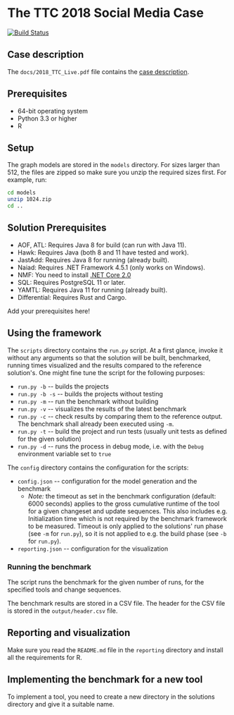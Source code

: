 # The TTC 2018 Social Media Case

[![Build Status](https://travis-ci.org/TransformationToolContest/ttc2018liveContest.svg?branch=master)](https://travis-ci.org/TransformationToolContest/ttc2018liveContest)
 
## Case description

The `docs/2018_TTC_Live.pdf` file contains the [case description](https://github.com/TransformationToolContest/ttc2018liveContest/raw/master/docs/2018_TTC_Live.pdf).

## Prerequisites

* 64-bit operating system
* Python 3.3 or higher
* R

## Setup

The graph models are stored in the `models` directory. For sizes larger than 512, the files are zipped so make sure you unzip the required sizes first. For example, run:

```bash
cd models
unzip 1024.zip
cd ..
```

## Solution Prerequisites

* AOF, ATL: Requires Java 8 for build (can run with Java 11).
* Hawk: Requires Java (both 8 and 11 have tested and work).
* JastAdd: Requires Java 8 for running (already built).
* Naiad: Requires .NET Framework 4.5.1 (only works on Windows).
* NMF: You need to install [.NET Core 2.0](https://www.microsoft.com/net/download/linux-package-manager/ubuntu16-04/sdk-current)
* SQL: Requires PostgreSQL 11 or later.
* YAMTL: Requires Java 11 for running (already built).
* Differential: Requires Rust and Cargo.

Add your prerequisites here!

## Using the framework

The `scripts` directory contains the `run.py` script.
At a first glance, invoke it without any arguments so that the solution will be built, benchmarked, running times visualized and the results compared to the reference solution's.
One might fine tune the script for the following purposes:
* `run.py -b` -- builds the projects
* `run.py -b -s` -- builds the projects without testing
* `run.py -m` -- run the benchmark without building
* `run.py -v` -- visualizes the results of the latest benchmark
* `run.py -c` -- check results by comparing them to the reference output. The benchmark shall already been executed using `-m`.
* `run.py -t` -- build the project and run tests (usually unit tests as defined for the given solution)
* `run.py -d` -- runs the process in debug mode, i.e. with the `Debug` environment variable set to `true`

The `config` directory contains the configuration for the scripts:
* `config.json` -- configuration for the model generation and the benchmark
  * *Note:* the timeout as set in the benchmark configuration (default: 6000 seconds) applies to the gross cumulative runtime of the tool for a given changeset and update sequences. This also includes e.g. Initialization time which is not required by the benchmark framework to be measured.
    Timeout is only applied to the solutions' run phase (see `-m` for `run.py`), so it is not applied to e.g. the build phase (see `-b` for `run.py`).
* `reporting.json` -- configuration for the visualization

### Running the benchmark

The script runs the benchmark for the given number of runs, for the specified tools and change sequences.

The benchmark results are stored in a CSV file. The header for the CSV file is stored in the `output/header.csv` file.

## Reporting and visualization

Make sure you read the `README.md` file in the `reporting` directory and install all the requirements for R.

## Implementing the benchmark for a new tool

To implement a tool, you need to create a new directory in the solutions directory and give it a suitable name.
